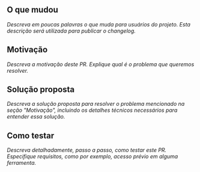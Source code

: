 ## O que mudou
_Descreva em poucas palavras o que muda para usuários do projeto. Esta descrição será utilizada para publicar o changelog._

## Motivação
_Descreva a motivação deste PR. Explique qual é o problema que queremos resolver._

## Solução proposta
_Descreva a solução proposta para resolver o problema mencionado na seção "Motivação", incluindo os detalhes técnicos necessários para entender essa solução._

## Como testar
_Descreva detalhadamente, passo a passo, como testar este PR. Especifique requisitos, como por exemplo, acesso prévio em alguma ferramenta._
